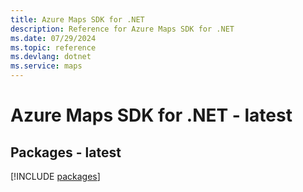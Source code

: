 ```yaml
---
title: Azure Maps SDK for .NET
description: Reference for Azure Maps SDK for .NET
ms.date: 07/29/2024
ms.topic: reference
ms.devlang: dotnet
ms.service: maps
---
```

# Azure Maps SDK for .NET - latest
## Packages - latest
[!INCLUDE [packages](maps-index.md)]